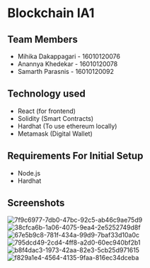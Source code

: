 # Blockchain IA1

## Team Members

- Mihika Dakappagari - 16010120076
- Anannya Khedekar - 16010120078
- Samarth Parasnis - 16010120092

## Technology used

- React (for frontend)
- Solidity (Smart Contracts)
- Hardhat (To use ethereum locally)
- Metamask (Digital Wallet)

## Requirements For Initial Setup

- Node.js
- Hardhat

## Screenshots
![7f9c6977-7db0-47bc-92c5-ab46c9ae75d9](https://github.com/Samarth-VP/Blockchain-IA/assets/102593010/8e78d5af-4b43-4ff0-8ca7-b23141fd1b86)
![38cfca6b-1a06-4075-9ea4-2e5252749d8f](https://github.com/Samarth-VP/Blockchain-IA/assets/102593010/5646d822-5918-45f3-b212-b49078fc4153)
![67e5b9c8-781f-434a-99d9-7baf33d10a0c](https://github.com/Samarth-VP/Blockchain-IA/assets/102593010/e16d3792-ccb9-4931-a370-2b7483a25278)
![795dcd49-2cd4-4ff8-a2d0-60ec940bf2b1](https://github.com/Samarth-VP/Blockchain-IA/assets/102593010/9e42f2a0-551f-40b6-99da-ee9d2e40a003)
![b8f4dac3-1973-42aa-82e3-5cb25d971615](https://github.com/Samarth-VP/Blockchain-IA/assets/102593010/a88adedb-6c0e-4004-aaf1-3a8c9c1371a7)
![f829a1e4-4564-4135-9faa-816ec34dceba](https://github.com/Samarth-VP/Blockchain-IA/assets/102593010/516def22-9770-4fa1-99bd-1769a5b0db1d)






